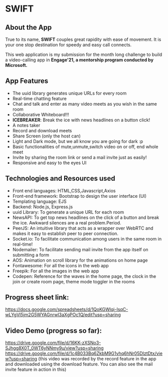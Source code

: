 
# SWIFT

## About the App
   True to its name, **SWIFT** couples great rapidity with ease of movement. It is your one stop destination for speedy and easy call connects.
   
   This web application is my submission for the month long challenge to build a video-calling app in **Engage'21, a mentorship program conducted by Microsoft.**
   
## App Features
   - The uuid library generates unique URLs for every room
   - Real-time chatting feature
   - Chat and talk and enter as many video meets as you wish in the same room
   - Collaborative Whiteboard!!!
   - **ICEBREAKER**: Break the ice with news headlines on a button click!
   - A notes taker
   - Record and download meets
   - Share Screen (only the host can)
   - Light and Dark mode, but we all know you are going for dark :p
   - Basic functionalities of mute,unmute,switch video on or off, end whole meet
   - Invite by sharing the room link or send a mail invite just as easily!
   - Responsive and easy to the eyes UI
## Technologies and Resources used
   - Front end languages: HTML,CSS,Javascript,Axios
   - Front-end framework: Bootstrap to design the user interface (UI)
   - Templating language: EJS
   - Backend: Node.js, Express.js
   - uuid Library: To generate a unique URL for each room
   - NewsAPI: To get top news headlines on the click of a button and break the ice. Awkward silences are a real problem.Period.
   - PeerJS: An intuitive library that acts as a wrapper over WebRTC and makes it easy to establish peer to peer connection.
   - Socket.io: To facilitate communication among users in the same room in real-time!
   - Nodemailer: To facilitate sending mail invite from the app itself on submitting a form
   - AOS: Animation on scroll library for the animations on home page
   - Fontawesome: For all the icons in the web app
   - Freepik: For all the images in the web app
   - Codepen: Reference for the waves in the home page, the clock in the join or create room page, theme mode toggler in the rooms
## Progress sheet link:
https://docs.google.com/spreadsheets/d/1QoKGWlqi-IsqC-wLYgVI5jm2G5WYAGnrwI3aXgPOc1Q/edit?usp=sharing

## Video Demo (progress so far):
https://drive.google.com/file/d/16KK-zXSNo3-SJhgg8X0T_0WT6yNNmy9u/view?usp=sharing
https://drive.google.com/file/d/1c4B033Bq6ZkbM9G1vhq6hNr05DIztDtx/view?usp=sharing (this video was recorded by the record feature in the app and downloaded using the download feature. You can also see the mail invite feature in action in this)
